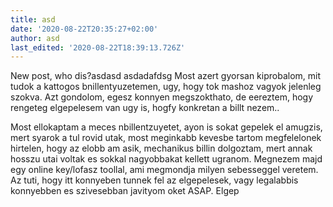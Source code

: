 ```yaml
---
title: asd
date: '2020-08-22T20:35:27+02:00'
author: asd
last_edited: '2020-08-22T18:39:13.726Z'
---
```

New post, who dis?asdasd asdadafdsg Most azert gyorsan kiprobalom, mit tudok a kattogos bnillentyuzetemen, ugy, hogy tok mashoz vagyok jelenleg szokva. Azt gondolom, egesz konnyen megszokthato, de eereztem, hogy rengeteg elgepelesem van ugy is, hogfy konkretan a billt nezem..  
  
  
Most ellokaptam a meces nbillentzuyetet, ayon is sokat gepelek el amugzis, mert syarok a tul rovid utak, most meginkabb kevesbe tartom megfelelonek hirtelen, hogy az elobb am asik, mechanikus billin dolgoztam, mert annak hosszu utai voltak es sokkal nagyobbakat kellett ugranom. Megnezem majd egy online key/lofasz toollal, ami megmondja milyen sebesseggel veretem. Az tuti, hogy itt konnyeben tunnek fel az elgepelesek, vagy legalabbis konnyebben es szivesebban javityom oket ASAP. Elgep